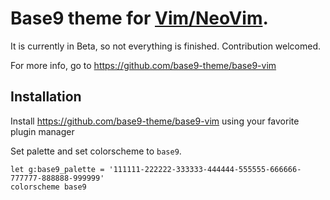 # Base9 theme for [Vim/NeoVim](https://neovim.io/).
It is currently in Beta, so not everything is finished. Contribution welcomed.

For more info, go to https://github.com/base9-theme/base9-vim

<details style="display: none;">
<summary>View screenshots</summary>
</details>

## Installation


Install https://github.com/base9-theme/base9-vim
using your favorite plugin manager



Set palette and set colorscheme to `base9`.

```
let g:base9_palette = '111111-222222-333333-444444-555555-666666-777777-888888-999999'
colorscheme base9
```

